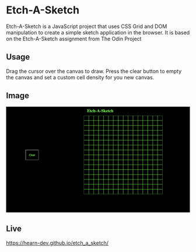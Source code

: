 # Etch-A-Sketch

Etch-A-Sketch is a JavaScript project that uses CSS Grid and DOM manipulation to create a simple sketch application in the browser. It is based on the Etch-A-Sketch assignment from The Odin Project

## Usage

Drag the cursor over the canvas to draw. Press the clear button to empty the canvas and set a custom cell density for you new canvas.

## Image

![Screenshot](screenshot.png)

## Live

https://hearn-dev.github.io/etch_a_sketch/
